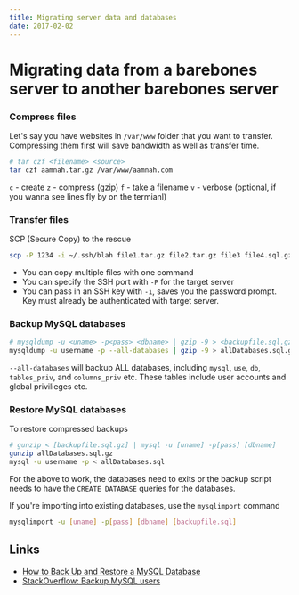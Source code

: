 ```yaml
---
title: Migrating server data and databases
date: 2017-02-02
---
```


# Migrating data from a barebones server to another barebones server

### Compress files
Let's say you have websites in `/var/www` folder that you want to transfer. Compressing them first will save bandwidth as well as transfer time.

```bash
# tar czf <filename> <source>
tar czf aamnah.tar.gz /var/www/aamnah.com
```
`c` - create
`z` - compress (gzip)
`f` - take a filename
`v` - verbose (optional, if you wanna see lines fly by on the termianl)


### Transfer files
SCP (Secure Copy) to the rescue

```bash
scp -P 1234 -i ~/.ssh/blah file1.tar.gz file2.tar.gz file3 file4.sql.gz user@server.domain.com:/location-on-new-server
```

- You can copy multiple files with one command
- You can specify the SSH port with `-P` for the target server
- You can pass in an SSH key with `-i`, saves you the password prompt. Key must already be authenticated with target server.

### Backup MySQL databases

```bash
# mysqldump -u <uname> -p<pass> <dbname> | gzip -9 > <backupfile.sql.gz>
mysqldump -u username -p --all-databases | gzip -9 > allDatabases.sql.gz
```

`--all-databases` will backup ALL databases, including `mysql`, `use`, `db`, `tables_priv`, and `columns_priv` etc. These tables include user accounts and global privilieges etc.

### Restore MySQL databases

To restore compressed backups

```bash
# gunzip < [backupfile.sql.gz] | mysql -u [uname] -p[pass] [dbname]
gunzip allDatabases.sql.gz
mysql -u username -p < allDatabases.sql
```
For the above to work, the databases need to exits or the backup script needs to have the `CREATE DATABASE` queries for the databases.

If you're importing into existing databases, use the `mysqlimport` command

```bash
mysqlimport -u [uname] -p[pass] [dbname] [backupfile.sql]
```

Links
---
- [How to Back Up and Restore a MySQL Database](http://webcheatsheet.com/sql/mysql_backup_restore.php)
- [StackOverflow: Backup MySQL users](http://stackoverflow.com/questions/597732/backup-mysql-users)
